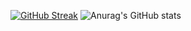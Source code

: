 [![GitHub Streak](http://github-readme-streak-stats.herokuapp.com?user=realrajaryan&theme=tokyonight_duo&border=6418DD)](https://git.io/streak-stats)
![Anurag's GitHub stats](https://github-readme-stats.vercel.app/api?username=realrajaryan&show_icons=true&theme=radical)

